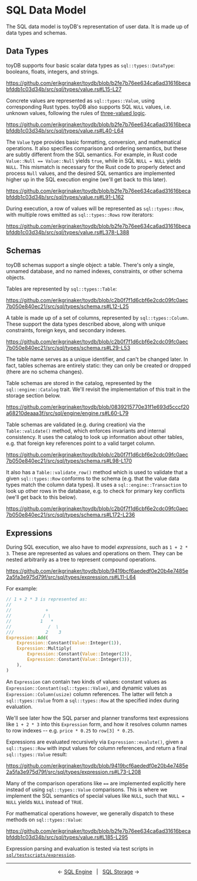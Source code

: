 # SQL Data Model

The SQL data model is toyDB's representation of user data. It is made up of data types and schemas.

## Data Types

toyDB supports four basic scalar data types as `sql::types::DataType`: booleans, floats, integers,
and strings.

https://github.com/erikgrinaker/toydb/blob/b2fe7b76ee634ca6ad31616becabfddb1c03d34b/src/sql/types/value.rs#L15-L27

Concrete values are represented as `sql::types::Value`, using corresponding Rust types. toyDB also
supports SQL `NULL` values, i.e. unknown values, following the rules of
[three-valued logic](https://en.wikipedia.org/wiki/Three-valued_logic).

https://github.com/erikgrinaker/toydb/blob/b2fe7b76ee634ca6ad31616becabfddb1c03d34b/src/sql/types/value.rs#L40-L64

The `Value` type provides basic formatting, conversion, and mathematical operations. It also
specifies comparison and ordering semantics, but these are subtly different from the SQL semantics.
For example, in Rust code `Value::Null == Value::Null` yields `true`, while in SQL `NULL = NULL`
yields `NULL`.  This mismatch is necessary for the Rust code to properly detect and process `Null`
values, and the desired SQL semantics are implemented higher up in the SQL execution engine (we'll
get back to this later).

https://github.com/erikgrinaker/toydb/blob/b2fe7b76ee634ca6ad31616becabfddb1c03d34b/src/sql/types/value.rs#L91-L162

During execution, a row of values will be represented as `sql::types::Row`, with multiple rows
emitted as `sql::types::Rows` row iterators:

https://github.com/erikgrinaker/toydb/blob/b2fe7b76ee634ca6ad31616becabfddb1c03d34b/src/sql/types/value.rs#L378-L388

## Schemas

toyDB schemas support a single object: a table. There's only a single, unnamed database, and no
named indexes, constraints, or other schema objects.

Tables are represented by `sql::types::Table`:

https://github.com/erikgrinaker/toydb/blob/c2b0f7f1d6cbf6e2cdc09fc0aec7b050e840ec21/src/sql/types/schema.rs#L12-L25

A table is made up of a set of columns, represented by `sql::types::Column`. These support the data
types described above, along with unique constraints, foreign keys, and secondary indexes.

https://github.com/erikgrinaker/toydb/blob/c2b0f7f1d6cbf6e2cdc09fc0aec7b050e840ec21/src/sql/types/schema.rs#L29-L53

The table name serves as a unique identifier, and can't be changed later. In fact, tables schemas
are entirely static: they can only be created or dropped (there are no schema changes).

Table schemas are stored in the catalog, represented by the `sql::engine::Catalog` trait. We'll
revisit the implementation of this trait in the storage section below.

https://github.com/erikgrinaker/toydb/blob/0839215770e31f1e693d5cccf20a68210deaaa3f/src/sql/engine/engine.rs#L60-L79

Table schemas are validated (e.g. during creation) via the `Table::validate()` method, which
enforces invariants and internal consistency. It uses the catalog to look up information about other
tables, e.g. that foreign key references point to a valid target column.

https://github.com/erikgrinaker/toydb/blob/c2b0f7f1d6cbf6e2cdc09fc0aec7b050e840ec21/src/sql/types/schema.rs#L98-L170

It also has a `Table::validate_row()` method which is used to validate that a given
`sql::types::Row` conforms to the schema (e.g. that the value data types match the column data
types). It uses a `sql::engine::Transaction` to look up other rows in the database, e.g. to check
for primary key conflicts (we'll get back to this below).

https://github.com/erikgrinaker/toydb/blob/c2b0f7f1d6cbf6e2cdc09fc0aec7b050e840ec21/src/sql/types/schema.rs#L172-L236

## Expressions

During SQL execution, we also have to model _expressions_, such as `1 + 2 * 3`. These are
represented as values and operations on them. They can be nested arbitrarily as a tree to represent
compound operations.

https://github.com/erikgrinaker/toydb/blob/9419bcf6aededf0e20b4e7485e2a5fa3e975d79f/src/sql/types/expression.rs#L11-L64


For example:

```rust
// 1 + 2 * 3 is represented as:
//
//             +
//            / \
//           1   *
//              /  \
///            2    3
Expression::Add(
    Expression::Constant(Value::Integer(1)),
    Expression::Multiply(
        Expression::Constant(Value::Integer(2)),
        Expression::Constant(Value::Integer(3)),
    ),
)
```

An `Expression` can contain two kinds of values: constant values as
`Expression::Constant(sql::types::Value)`, and dynamic values as `Expression::Column(usize)` column
references. The latter will fetch a `sql::types::Value` from a `sql::types::Row` at the specified
index during evaluation.

We'll see later how the SQL parser and planner transforms text expressions like `1 + 2 * 3` into
this `Expression` form, and how it resolves column names to row indexes -- e.g. `price * 0.25` to
`row[3] * 0.25`.

Expressions are evaluated recursively via `Expression::evalute()`, given a `sql::types::Row` with
input values for column references, and return a final `sql::types::Value` result:

https://github.com/erikgrinaker/toydb/blob/9419bcf6aededf0e20b4e7485e2a5fa3e975d79f/src/sql/types/expression.rs#L73-L208

Many of the comparison operations like `==` are implemented explicitly here instead of using
`sql::types::Value` comparisons. This is where we implement the SQL semantics of special values like
`NULL`, such that `NULL = NULL` yields `NULL` instead of `TRUE`.

For mathematical operations however, we generally dispatch to these methods on `sql::types::Value`:

https://github.com/erikgrinaker/toydb/blob/b2fe7b76ee634ca6ad31616becabfddb1c03d34b/src/sql/types/value.rs#L185-L295

Expression parsing and evaluation is tested via test scripts in
[`sql/testscripts/expression`](https://github.com/erikgrinaker/toydb/tree/9419bcf6aededf0e20b4e7485e2a5fa3e975d79f/src/sql/testscripts/expressions).

---

<p align="center">
← <a href="sql.md">SQL Engine</a> &nbsp; | &nbsp; <a href="sql-storage.md">SQL Storage</a> →
</p>